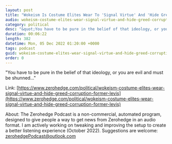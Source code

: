 ```yaml
---
layout: post
title: "Wokeism Is Costume Elites Wear To 'Signal Virtue' And 'Hide Greed, Corruption': Former Levi's Executive"
audio: wokeism-costume-elites-wear-signal-virtue-and-hide-greed-corruption-former-levis-0
category: political
desc: "&quot;You have to be pure in the belief of that ideology, or you are evil and must be shunned...&quot; "
duration: 00:06:22
length: 382
datetime: Mon, 05 Dec 2022 01:20:00 +0000
tags: podcast
guid: wokeism-costume-elites-wear-signal-virtue-and-hide-greed-corruption-former-levis-0
order: 0
---
```

&quot;You have to be pure in the belief of that ideology, or you are evil and must be shunned...&quot; 

Link: [https://www.zerohedge.com/political/wokeism-costume-elites-wear-signal-virtue-and-hide-greed-corruption-former-levis](https://www.zerohedge.com/political/wokeism-costume-elites-wear-signal-virtue-and-hide-greed-corruption-former-levis)

About: The Zerohedge Podcast is a non-commercial, automated program, designed to give people a way to get news from Zerohedge in an audio format.  I am actively working on tweaking and improving the setup to create a better listening experience (October 2022).  Suggestions are welcome: [zerohedgePodcast@outlook.com](mailto:zerohedgePodcast@outlook.com)